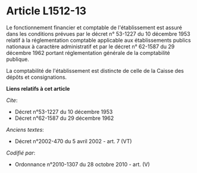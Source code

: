 # Article L1512-13

Le fonctionnement financier et comptable de l'établissement est assuré dans les conditions prévues par le décret n° 53-1227
du 10 décembre 1953 relatif à la réglementation comptable applicable aux établissements publics nationaux à caractère
administratif et par le décret n° 62-1587 du 29 décembre 1962 portant réglementation générale de la comptabilité publique.

La comptabilité de l'établissement est distincte de celle de la Caisse des dépôts et consignations.

**Liens relatifs à cet article**

_Cite_:

  - Décret n°53-1227 du 10 décembre 1953
  - Décret n°62-1587 du 29 décembre 1962

_Anciens textes_:

  - Décret n°2002-470 du 5 avril 2002 - art. 7 (VT)

_Codifié par_:

  - Ordonnance n°2010-1307 du 28 octobre 2010 - art. (V)
